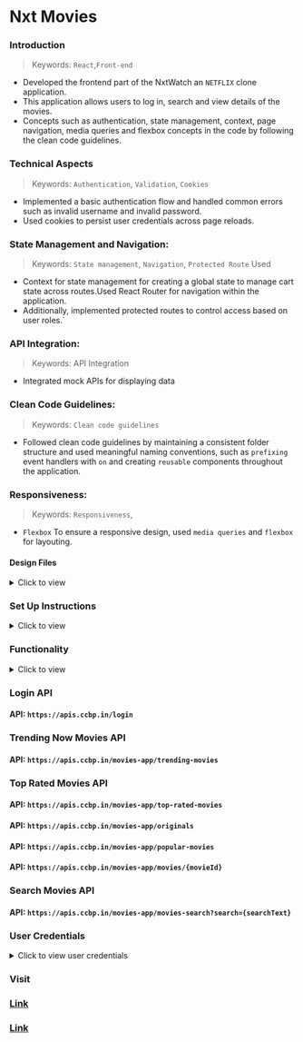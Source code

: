 # Nxt Movies

### Introduction

> Keywords: `React`,`Front-end`

- Developed the frontend part of the NxtWatch an `NETFLIX` clone application.
- This application allows users to log in, search and view details of the movies.
- Concepts such as authentication, state management, context, page navigation, media queries and flexbox concepts in the code by following the clean code guidelines.

### Technical Aspects

> Keywords: `Authentication`, `Validation`, `Cookies`

- Implemented a basic authentication flow and handled common errors such as invalid username and invalid password.
- Used cookies to persist user credentials across page reloads.

### State Management and Navigation:

> Keywords: `State management`, `Navigation`, `Protected Route` Used

- Context for state management for creating a global state to manage cart state across routes.Used React Router for navigation within the application.
- Additionally, implemented protected routes to control access based on user roles.`

### API Integration:

> Keywords: API Integration

- Integrated mock APIs for displaying data

### Clean Code Guidelines:

> Keywords: `Clean code guidelines`

- Followed clean code guidelines by maintaining a consistent folder structure and used meaningful naming conventions, such as `prefixing` event handlers with `on` and creating `reusable` components throughout the application.

### Responsiveness:

> Keywords: `Responsiveness`,

- `Flexbox` To ensure a responsive design, used `media queries` and `flexbox` for layouting.

#### Design Files

<details>
<summary>Click to view</summary>

- You can check the **Design Files** for different devices <a href="https://www.figma.com/file/tPdVlj0p5PESmymNkHYVgk/Movies_App?node-id=0%3A1" target="_blank">here</a>.

</details>

### Set Up Instructions

<details>
<summary>Click to view</summary>

- Download dependencies by running `npm install`
- Start up the app using `npm start`
</details>

### Functionality

<details>
<summary>Click to view</summary>
<br/>

- **Login Route**

  - When an invalid username and password are provided and the **Login** button is clicked, then the respective error message received from the response is displayed
  - When a valid username and password are provided and the **Login** button is clicked, then the page is navigated to the Home Route
  - When an _unauthenticated_ user tries to access the Home Route, Popular Route, Search Route, Account Route and Movie Item Details Route, then the page is navigated to Login Route
  - When an _authenticated_ user tries to access the Home Route, Popular Route, Search Route, Account Route and Movie Item Details Route, then the page is navigated to the respective route
  - When an _authenticated_ user tries to access the Login Route, then the page is navigated to the Home Route

- **Home Route**

  - When an authenticated user opens the Home Route,

    - An HTTP Get request is made to **Trending Now Movies API URL**, **Originals API URL** with `jwt_token` in the Cookies

      - **_Loader_** is displayed while fetching the each data
      - After the data is successfully fetched from both the API's
        - A **random** movie title and movie poster with its details is displayed from the **Originals Response**
        - Display the list of movies received from the Trending Now Movies Response
        - Display the list of movies received from the Originals Response
      - If any of the HTTP GET request made is unsuccessful, then the failure view given in the **Figma** screens is displayed respectively
        - When the **Try Again** button is clicked, then the respective HTTP GET request is made

        - When a **Movie** item is clicked, then the page is navigated to the Movie Item Details Route

      - An HTTP Get request is made to **Top Rated Movies API URL** as well

      - **_Loader_** is displayed while fetching the data
      - After the data is successfully fetched from the API
        - Display the list of movies received from the top rated movies response
      - If the HTTP GET request made is unsuccessful, then the failure view given in the **Figma** screens is displayed
        - When the **Try Again** button is clicked, then the HTTP GET request is made to **Top Rated Movies API URL**

      - Users can browse popular movies & searched movies using pagination buttons.

  - **Header**

    - When the **Movies** logo in the header is clicked, then the page is navigated to the Home Route
    - When the **Home** link in the Header is clicked, then the page is navigated to the Home Route
    - When the **Popular** link in the header is clicked, then the page is navigated to the Popular Route
    - When the **Search** icon in the header is clicked, then the page is navigated to the Search Route
    - When the **Profile** logo in the header is clicked, then the page is navigated to the Account Route

- **Popular Route**

  - When an authenticated user opens the Popular Route

    - An HTTP GET request is made to **Popular Movies API URL** with `jwt_token` in the Cookies

      - **_Loader_** is displayed while fetching the data
      - After the data is fetched successfully, the response received is displayed
      - If the HTTP GET request made is unsuccessful, then the failure view given in the **Figma** screens is displayed
        - When the **Try Again** button is clicked, an HTTP GET request is made to **Popular Movies API URL**

    - When a **Movie** item is clicked, then the page is navigated to the Movie Item Details Route
    - All the header functionalities mentioned in the Home Route works in this route accordingly

- **Movie Item details Route**

  - When an authenticated user opens the Movie Item Details Route

    - An HTTP GET request is made to **Movie Item Details API URL** with `jwt_token` in the Cookies

      - **_Loader_** is displayed while fetching the data
      - After the data is fetched successfully,
        - Movie item details received from the response is displayed
        - Display the list of similar movies received from the response
      - If the HTTP GET request made is unsuccessful, then the failure view given in the **Figma** screens is displayed
        - When the **Try Again** button is clicked, an HTTP GET request is made to **Movie Item Details API URL**

    - All the header functionalities mentioned in the Home Route works in this route accordingly

- **Search Route**

  - When an authenticated user opens the Search Route

    - When a value is provided in the search input and the button with the search icon is clicked

      - Make an HTTP GET request to the **Search Movies API URL** with `jwt_token` in the Cookies and query parameter `search` with value as the text provided in the search input
      - **_Loader_** is displayed while fetching the data
      - After the data is fetched successfully, display the list of movies received from the response
      - If the HTTP GET request made is unsuccessful, then the failure view given in the **Figma** screens is displayed
        - When the **Try Again** button is clicked, an HTTP GET request is made to **Search Movies API URL**
      - When the HTTP GET request made to the **Search Movies API URL** returns an empty list for movies then **Search no results** view is displayed

    - When a **Movie** item is clicked, then the page is navigated to the Movie Item Details Route
    - All the header functionalities mentioned in the Home Route  works in this route accordingly

- **Account Route**

  - When an authenticated user opens the Account Route

    - The username which was provided in the login, is displayed
    - The password which was provided in the login, is displayed in masked
    - When the **Logout** button is clicked, then the page is navigated to the Login Route

  - All the header functionalities mentioned in the Home Route  works in this route accordingly

- **Not Found Route**

  - When a random path is provided as the URL, then the page  navigates to the Not Found Route

- Users is able to view the website responsively in mobile view, tablet view as well

</details>

### **Login API**


#### API: `https://apis.ccbp.in/login`

### **Trending Now Movies API**

#### API: `https://apis.ccbp.in/movies-app/trending-movies`

### **Top Rated Movies API**

#### API: `https://apis.ccbp.in/movies-app/top-rated-movies`

#### API: `https://apis.ccbp.in/movies-app/originals`

#### API: `https://apis.ccbp.in/movies-app/popular-movies`

#### API: `https://apis.ccbp.in/movies-app/movies/{movieId}`

### **Search Movies API**

#### API: `https://apis.ccbp.in/movies-app/movies-search?search={searchText}`

</details>

### User Credentials

<details>
<summary>Click to view user credentials</summary>

<br/>

```text
 username: rahul
 password: rahul@2021
```

<br/>
</details>

### Visit

### [Link](https://nxt-movies-ahyp4ril2-shaan057s-projects.vercel.app/)

### [Link](https://moviesapprjs.ccbp.tech/)

